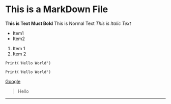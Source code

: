 # This is a MarkDown File

**This is Text Must Bold** 
This is Normal Text
*This is Italic Text*
- Item1
- Item2

1. Item 1
2. Item 2

`Print('Hello World')`

```Print('Hello World')```

[Google](https:\\google.com)

>Hello
---